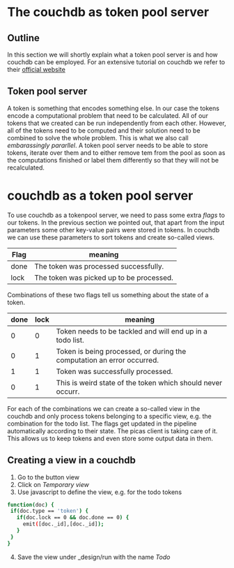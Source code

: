 # The couchdb as token pool server

## Outline
In this section we will shortly explain what a token pool server is and how couchdb can be employed. For an extensive tutorial on couchdb we refer to their [official website](http://couchdb.apache.org/)

## Token pool server
A token is something that encodes something else. In our case the tokens encode a computational problem that need to be calculated. All of our tokens that we created can be run independently from each other. However, all of the tokens need to be computed and their solution need to be combined to solve the whole problem. This is what we also call *embarassingly pararllel*.
A token pool server needs to be able to store tokens, iterate over them and to either remove tem from the pool as soon as the computations finished or label them differently so that they will not be recalculated.

# couchdb as a token pool server
To use couchdb as a tokenpool server, we need to pass some extra *flags* to our tokens.
In the previous section we pointed out, that apart from the input parameters some other key-value pairs were stored in tokens.
In couchdb we can use these parameters to sort tokens and create so-called views.

Flag | meaning
-----|---------
done | The token was processed successfully.
lock | The token was picked up to be processed.

Combinations of these two flags tell us something about the state of a token.

done | lock | meaning
------|-----|---------
0 | 0 | Token needs to be tackled and will end up in a todo list.
0 | 1 | Token is being processed, or during the computation an error occurred.
1 | 1 | Token was successfully processed.
0 | 1 | This is weird state of the token which should never occurr.

For each of the combinations we can create a so-called view in the couchdb and only process tokens belonging to a specific view, e.g. 
the combination for the todo list.
The flags get updated in the pipeline automatically according to their state. The picas client is taking care of it. This allows us to keep tokens and even store some output data in them.

## Creating a view in a couchdb

1) Go to the button view
2) Click on *Temporary view*
3) Use javascript to define the view, e.g. for the todo tokens
 ```sh
 function(doc) {
  if(doc.type == 'token') {
    if(doc.lock == 0 && doc.done == 0) {
      emit([doc._id],[doc._id]);
    }
  }
}
 ```
4) Save the view under _design/run with the name *Todo*
